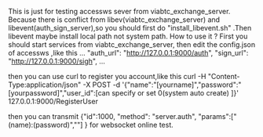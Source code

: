 This is just for testing  accessws sever from viabtc_exchange_server.
Because there is conflict from  libev(viabtc_exchange_server)  and  libevent(auth_sign_server),so you should first do "install_libevent.sh" .Then libevent maybe install local path not system path.
How to use it ?
First you  should  start services from  viabtc_exchange_server,
then edit the config.json of accessws ,like this
...
"auth_url": "http://127.0.0.1:9000/auth",
"sign_url": "http://127.0.0.1:9000/sigh",
...

then you can use  curl to register you account,like this
curl -H "Content-Type:application/json" -X POST  -d '{"name":"[yourname]","password":"[yourpassword]","user_id":[can specify or set 0(system auto create) ]}' 127.0.0.1:9000/RegisterUser


then you can transmit {"id":1000, "method": "server.auth", "params":["(name):(password)",""] } for websocket online test.



